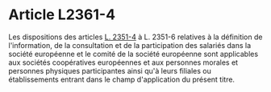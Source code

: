 # Article L2361-4

Les dispositions des articles [L. 2351-4][1] à L. 2351-6 relatives à la définition de l'information, de la consultation et de la participation des salariés dans la société européenne et le comité de la société européenne sont applicables aux sociétés coopératives européennes et aux personnes morales et personnes physiques participantes ainsi qu'à leurs filiales ou établissements entrant dans le champ d'application du présent titre.

 [1]: /affichCodeArticle.do?cidTexte=LEGITEXT000006072050&idArticle=LEGIARTI000006902208&dateTexte=&categorieLien=cid